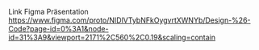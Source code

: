 Link Figma Präsentation
https://www.figma.com/proto/NIDlVTybNFkOygvrtXWNYb/Design-%26-Code?page-id=0%3A1&node-id=31%3A9&viewport=2171%2C560%2C0.19&scaling=contain
